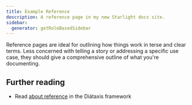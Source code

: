 ```yaml
---
title: Example Reference
description: A reference page in my new Starlight docs site.
sidebar:
  generator: getRoleBasedSidebar
---
```


Reference pages are ideal for outlining how things work in terse and clear terms.
Less concerned with telling a story or addressing a specific use case, they should give a comprehensive outline of what you're documenting.

## Further reading

- Read [about reference](https://diataxis.fr/reference/) in the Diátaxis framework
